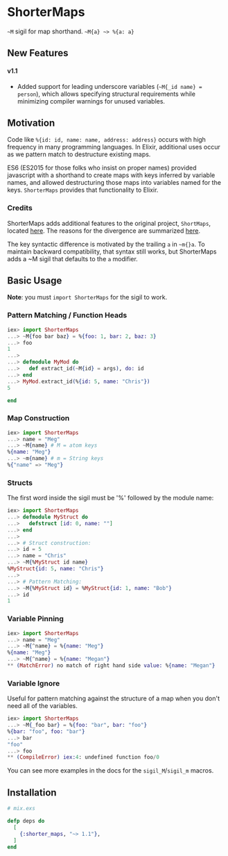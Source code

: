 # ShorterMaps

`~M` sigil for map shorthand. `~M{a} ~> %{a: a}`

## New Features

#### v1.1

 - Added support for leading underscore variables (`~M{_id name} = person`),
which allows specifying structural requirements while minimizing compiler warnings
for unused variables.

## Motivation

Code like `%{id: id, name: name, address: address}` occurs with high
frequency in many programming languages.  In Elixir, additional uses occur as we
pattern match to destructure existing maps.

ES6 (ES2015 for those folks who insist on proper names) provided javascript with
a shorthand to create maps with keys inferred by variable names, and allowed
destructuring those maps into variables named for the keys.  `ShorterMaps`
provides that functionality to Elixir.

### Credits

ShorterMaps adds additional features to the original project, `ShortMaps`, located [here][original-repo]. The reasons for the divergence are summarized [here][divergent-opinion-issue].

The key syntactic difference is motivated by the trailing `a` in `~m{}a`.  To maintain backward compatibility, that syntax still works, but ShorterMaps adds a ~M sigil that defaults to the `a` modifier.

## Basic Usage

**Note**: you must `import ShorterMaps` for the sigil to work.

### Pattern Matching / Function Heads

```elixir
iex> import ShorterMaps
...> ~M{foo bar baz} = %{foo: 1, bar: 2, baz: 3}
...> foo
1
...>
...> defmodule MyMod do
...>   def extract_id(~M{id} = args), do: id
...> end
...> MyMod.extract_id(%{id: 5, name: "Chris"})
5

end
```

### Map Construction

```elixir
iex> import ShorterMaps
...> name = "Meg"
...> ~M{name} # M = atom keys
%{name: "Meg"}
...> ~m{name} # m = String keys
%{"name" => "Meg"}
```

### Structs

The first word inside the sigil must be '%' followed by the module name:

```elixir
iex> import ShorterMaps
...> defmodule MyStruct do
...>   defstruct [id: 0, name: ""]
...> end
...>
...> # Struct construction:
...> id = 5
...> name = "Chris"
...> ~M{%MyStruct id name}
%MyStruct{id: 5, name: "Chris"}
...>
...> # Pattern Matching:
...> ~M{%MyStruct id} = %MyStruct{id: 1, name: "Bob"}
...> id
1
```

### Variable Pinning

```elixir
iex> import ShorterMaps
...> name = "Meg"
...> ~M{^name} = %{name: "Meg"}
%{name: "Meg"}
...> ~M{^name} = %{name: "Megan"}
** (MatchError) no match of right hand side value: %{name: "Megan"}
```

### Variable Ignore

Useful for pattern matching against the structure of a map when you don't need
all of the variables.

```elixir
iex> import ShorterMaps
...> ~M{_foo bar} = %{foo: "bar", bar: "foo"}
%{bar: "foo", foo: "bar"}
...> bar
"foo"
...> foo
** (CompileError) iex:4: undefined function foo/0
```

You can see more examples in the docs for the `sigil_M`/`sigil_m` macros.

## Installation

```elixir
# mix.exs

defp deps do
  [
    {:shorter_maps, "~> 1.1"},
  ]
end
```

[google-groups]: https://groups.google.com/forum/#!topic/elixir-lang-core/NoUo2gqQR3I
[original-repo]: https://github.com/whatyouhide/short_maps
[divergent-opinion-issue]: https://github.com/whatyouhide/short_maps/issues/11
